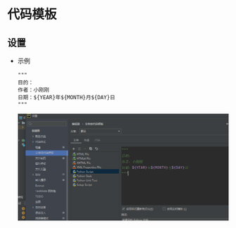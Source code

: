 # 代码模板

## 设置

+ 示例

    ```text
    """
    目的：
    作者：小刚刚
    日期：${YEAR}年${MONTH}月${DAY}日
    """
    ```

    ![代码模板](image/代码模板.png)
